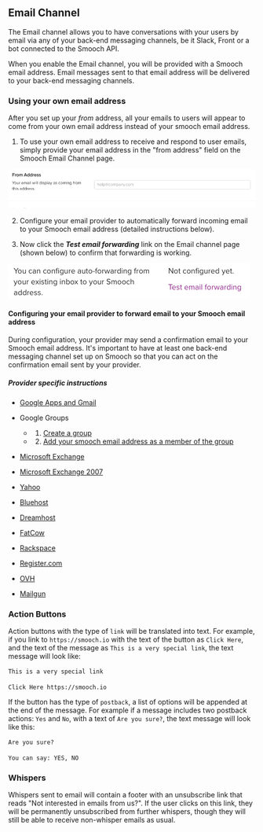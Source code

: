 ## Email Channel

The Email channel allows you to have conversations with your users by email via any of your back-end messaging channels, be it Slack, Front or a bot connected to the Smooch API.

When you enable the Email channel, you will be provided with a Smooch email address. Email messages sent to that email address will be delivered to your back-end messaging channels.

### Using your own email address

After you set up your *from* address, all your emails to users will appear to come from your own email address instead of your smooch email address.

1. To use your own email address to receive and respond to user emails, simply provide your email address in the "from address" field on the Smooch Email Channel page.

![input from address](/images/input_forwarding_email.png)

2. Configure your email provider to automatically forward incoming email to your Smooch email address (detailed instructions below).

3. Now click the _**Test email forwarding**_ link on the Email channel page (shown below) to confirm that forwarding is working.

![test email forwarding](/images/test_forwarding_email.png)


#### Configuring your email provider to forward email to your Smooch email address

During configuration, your provider may send a confirmation email to your Smooch email address. It's important to have at least one back-end messaging channel set up on Smooch so that you can act on the confirmation email sent by your provider.

##### Provider specific instructions

- [Google Apps and Gmail](https://support.google.com/mail/answer/10957)

- Google Groups

    * 1. [Create a group](https://support.google.com/a/answer/33343)
    * 2. [Add your smooch email address as a member of the group](https://support.google.com/groups/answer/2465464)

- [Microsoft Exchange](https://technet.microsoft.com/en-us/library/dd351134.aspx)

- [Microsoft Exchange 2007](https://technet.microsoft.com/en-us/magazine/dd547068.aspx)

- [Yahoo](https://help.yahoo.com/kb/SLN17371.html)

- [Bluehost](https://my.bluehost.com/cgi/help/forwarders)

- [Dreamhost](http://wiki.dreamhost.com/Email_Setup)

- [FatCow](http://www.fatcow.com/knowledgebase/read_article.bml?kbid=5745)

- [Rackspace](https://support.rackspace.com/how-to/set-up-email-forwarding-on-cloud-sites/)

- [Register.com](https://forum.web.com/register/faq/)

- [OVH](http://help.ovh.co.uk/CreateEmailRedirection)

- [Mailgun](https://documentation.mailgun.com/api-routes.html#actions)

### Action Buttons

Action buttons with the type of `link` will be translated into text. For example, if you link to `https://smooch.io` with the text of the button as `Click Here`, and the text of the message as `This is a very special link`, the text message will look like:

```
This is a very special link

Click Here https://smooch.io
```

If the button has the type of `postback`, a list of options will be appended at the end of the message. For example if a message includes two postback actions: `Yes` and `No`, with a text of `Are you sure?`, the text message will look like this:

```
Are you sure?

You can say: YES, NO
```

### Whispers

Whispers sent to email will contain a footer with an unsubscribe link that reads "Not interested in emails from us?".
If the user clicks on this link, they will be permanently unsubscribed from further whispers, though they will still be able to receive non-whisper emails as usual.
